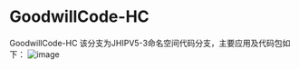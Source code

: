 # GoodwillCode-HC
GoodwillCode-HC
该分支为JHIPV5-3命名空间代码分支，主要应用及代码包如下：
![image](https://user-images.githubusercontent.com/77777120/141929374-effb3308-7200-4143-8f0b-763fec9da17e.png)
